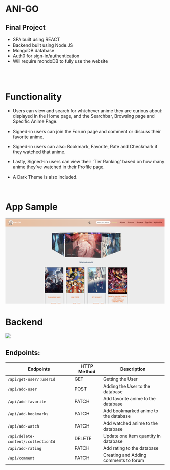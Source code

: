 # ANI-GO 
## Final Project
- SPA built using REACT
- Backend built using Node.JS
- MongoDB database
- Auth0 for sign-in/authentication
- Will require mondoDB to fully use the website
</br>
</br>

# Functionality
- Users can view and search for whichever anime they are curious about: displayed in the Home page, and the Searchbar, Browsing page and Specific Anime Page.

- Signed-in users can join the Forum page and comment or discuss their favorite anime.

- Signed-in users can also: Bookmark, Favorite, Rate and Checkmark if they watched that anime.

- Lastly, Signed-in users can view their 'Tier Ranking' based on how many anime they've watched in their Profile page.
- A Dark Theme is also included.




</br>

# App Sample
<img src='client/src/images/browser.png'/>



# Backend

<img src='client/src/images/bleach.gif'/>

## Endpoints:

| Endpoints                            | HTTP Method | Description                            |
| -----------------------------------  | ----------- | ---------------------------------------|
| `/api/get-user/:userId`              | GET         | Getting the User                       |
| `/api/add-user`                      | POST        | Adding the User to the database        |
| `/api/add-favorite`                  | PATCH       | Add favorite anime to the database     |
| `/api/add-bookmarks`                 | PATCH       | Add bookmarked anime to the database   |
| `/api/add-watch`                     | PATCH       | Add watched anime to the database      |
| `/api/delete-content/:collectionId`  | DELETE      | Update one item quantity in database   |
| `/api/add-rating`                    | PATCH       | Add rating to the database             |
| `/api/comment`                       |PATCH        | Creating and Adding comments to forum  |
